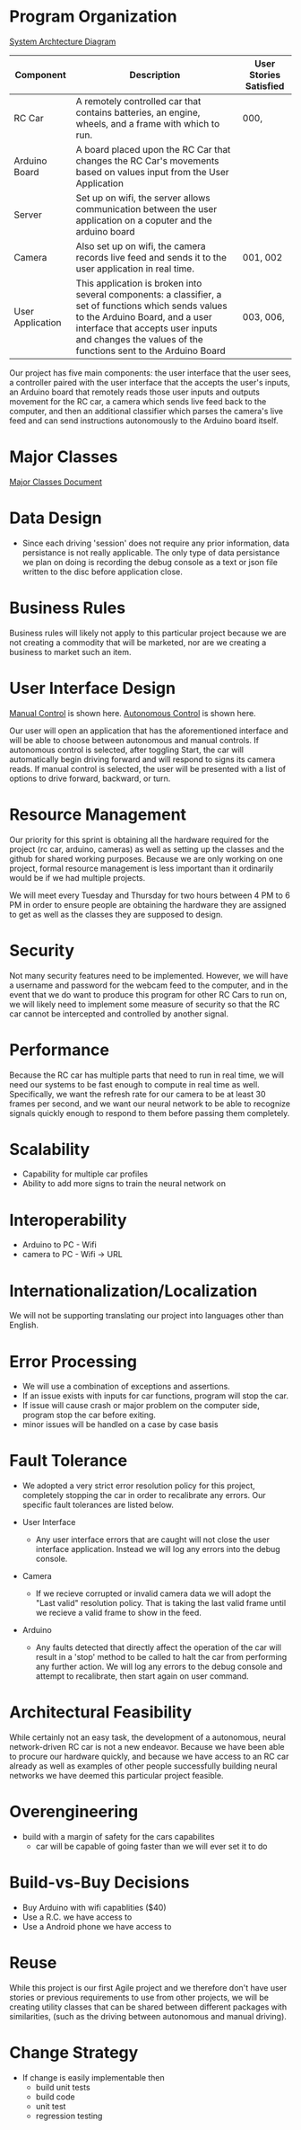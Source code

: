 # Program Organization

[System Archtecture Diagram](https://github.com/COP4331Group12/F.R.E.D./blob/master/Group%20Twelve%20Project%20System%20Architectural%20Diagram.JPG)

| Component | Description| User Stories Satisfied|
|-----------|------------------------------| --------|
| RC Car | A remotely controlled car that contains batteries, an engine, wheels, and a frame with which to run. | 000,  |
| Arduino Board | A board placed upon the RC Car that changes the RC Car's movements based on values input from the User Application| | 
| Server | Set up on wifi, the server allows communication between the user application on a coputer and the arduino board | |
| Camera | Also set up on wifi, the camera records live feed and sends it to the user application in real time. | 001, 002 |
| User Application | This application is broken into several components: a classifier, a set of functions which sends values to the Arduino Board, and a user interface that accepts user inputs and changes the values of the functions sent to the Arduino Board | 003, 006, |

Our project has five main components: the user interface that the user sees, a controller paired with the user interface that the accepts the user's inputs, an Arduino board that remotely reads those user inputs and outputs movement for the RC car, a camera which sends live feed back to the computer, and then an additional classifier which parses the camera's live feed and can send instructions autonomously to the Arduino board itself.

# Major Classes
[Major Classes Document](https://github.com/COP4331Group12/F.R.E.D./blob/master/Markdown/MajorClasses.md)
# Data Design

* Since each driving 'session' does not require any prior information, data persistance is not really applicable. The only type of data persistance we plan on doing is recording the debug console as a text or json file written to the disc before application close.

# Business Rules
Business rules will likely not apply to this particular project because we are not creating a commodity that will be marketed, nor are we creating a business to market such an item.
# User Interface Design
[Manual Control](https://github.com/COP4331Group12/F.R.E.D./blob/master/Images/User_Interface_Car_Control.png) is shown here.
[Autonomous Control](https://github.com/COP4331Group12/F.R.E.D./blob/master/Images/User_Interface_Start_Button.png) is shown here.

Our user will open an application that has the aforementioned interface and will be able to choose between autonomous and manual controls. If autonomous control is selected, after toggling Start, the car will automatically begin driving forward and will respond to signs its camera reads. If manual control is selected, the user will be presented with a list of options to drive forward, backward, or turn.

# Resource Management
Our priority for this sprint is obtaining all the hardware required for the project (rc car, arduino, cameras) as well as setting up the classes and the github for shared working purposes. Because we are only working on one project, formal resource management is less important than it ordinarily would be if we had multiple projects.

We will meet every Tuesday and Thursday for two hours between 4 PM to 6 PM in order to ensure people are obtaining the hardware they are assigned to get as well as the classes they are supposed to design.
# Security
Not many security features need to be implemented. However, we will have a username and password for the webcam feed to the computer, and in the event that we do want to produce this program for other RC Cars to run on, we will likely need to implement some measure of security so that the RC car cannot be intercepted and controlled by another signal.

# Performance
Because the RC car has multiple parts that need to run in real time, we will need our systems to be fast enough to compute in real time as well. Specifically, we want the refresh rate for our camera to be at least 30 frames per second, and we want our neural network to be able to recognize signals quickly enough to respond to them before passing them completely.

# Scalability
* Capability for multiple car profiles
* Ability to add more signs to train the neural network on

# Interoperability
* Arduino to PC - Wifi
* camera to PC - Wifi -> URL

# Internationalization/Localization
We will not be supporting translating our project into languages other than English.

# Error Processing
* We will use a combination of exceptions and assertions.
* If an issue exists with inputs for car functions, program will stop the car.
* If issue will cause crash or major problem on the computer side, program stop the car before exiting.
* minor issues will be handled on a case by case basis
# Fault Tolerance
* We adopted a very strict error resolution policy for this project, completely stopping the  car in order to recalibrate any errors. Our specific fault tolerances are listed below.

* User Interface
    * Any user interface errors that are caught will not close the user interface application. Instead we will log any errors into the debug console.

* Camera
    * If we recieve corrupted or invalid camera data we will adopt the "Last valid" resolution policy. That is taking the last valid frame until we recieve a valid frame to show in the feed.

* Arduino
    * Any faults detected that directly affect the operation of the car will result in a 'stop' method to be called to halt the car from performing any further action. We will log any errors to the debug console and attempt to recalibrate, then start again on user command.

# Architectural Feasibility
While certainly not an easy task, the development of a autonomous, neural network-driven RC car is not a new endeavor. Because we have been able to procure our hardware quickly, and because we have access to an RC car already as well as examples of other people successfully building neural networks we have deemed this particular project feasible.
 
# Overengineering
* build with a margin of safety for the cars capabilites 
  * car will be capable of going faster than we will ever set it to do

# Build-vs-Buy Decisions
* Buy Arduino with wifi capablities ($40)
* Use a R.C. we have access to
* Use a Android phone we have access to

# Reuse
While this project is our first Agile project and we therefore don't have user stories or previous requirements to use from other projects, we will be creating utility classes that can be shared between different packages with similarities, (such as the driving between autonomous and manual driving).

# Change Strategy
* If change is easily implementable then 
  * build unit tests
  * build code
  * unit test
  * regression testing
